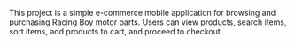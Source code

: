 This project is a simple e-commerce mobile application for browsing and purchasing Racing Boy motor parts. Users can view products, search items, sort items, add products to cart, and proceed to checkout. 
